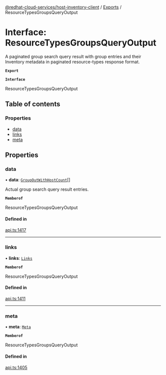 [@redhat-cloud-services/host-inventory-client](../README.md) / [Exports](../modules.md) / ResourceTypesGroupsQueryOutput

# Interface: ResourceTypesGroupsQueryOutput

A paginated group search query result with group entries and their Inventory metadata in paginated resource-types response format.

**`Export`**

**`Interface`**

ResourceTypesGroupsQueryOutput

## Table of contents

### Properties

- [data](ResourceTypesGroupsQueryOutput.md#data)
- [links](ResourceTypesGroupsQueryOutput.md#links)
- [meta](ResourceTypesGroupsQueryOutput.md#meta)

## Properties

### data

• **data**: [`GroupOutWithHostCount`](GroupOutWithHostCount.md)[]

Actual group search query result entries.

**`Memberof`**

ResourceTypesGroupsQueryOutput

#### Defined in

[api.ts:1417](https://github.com/RedHatInsights/javascript-clients/blob/master/packages/host-inventory/api.ts#L1417)

___

### links

• **links**: [`Links`](Links.md)

**`Memberof`**

ResourceTypesGroupsQueryOutput

#### Defined in

[api.ts:1411](https://github.com/RedHatInsights/javascript-clients/blob/master/packages/host-inventory/api.ts#L1411)

___

### meta

• **meta**: [`Meta`](Meta.md)

**`Memberof`**

ResourceTypesGroupsQueryOutput

#### Defined in

[api.ts:1405](https://github.com/RedHatInsights/javascript-clients/blob/master/packages/host-inventory/api.ts#L1405)
